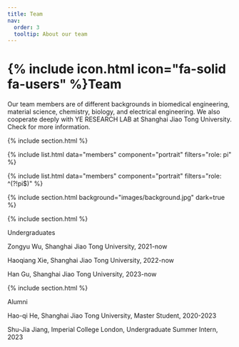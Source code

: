```yaml
---
title: Team
nav:
  order: 3
  tooltip: About our team
---
```


# {% include icon.html icon="fa-solid fa-users" %}Team

Our team members are of different backgrounds in biomedical engineering, material science, chemistry, biology, and electrical engineering.
We also cooperate deeply with YE RESEARCH LAB at Shanghai Jiao Tong University. Check for more information.

{% include section.html %}

{% include list.html data="members" component="portrait" filters="role: pi" %}

{% include list.html data="members" component="portrait" filters="role: ^(?!pi$)" %}

{% include section.html background="images/background.jpg" dark=true %}


{% include section.html %}

Undergraduates

Zongyu Wu, Shanghai Jiao Tong University, 2021-now

Haoqiang Xie, Shanghai Jiao Tong University, 2022-now

Han Gu, Shanghai Jiao Tong University, 2023-now

{% include section.html %}

Alumni

Hao-qi He, Shanghai Jiao Tong University, Master Student, 2020-2023

Shu-Jia Jiang, Imperial College London, Undergraduate Summer Intern, 2023
